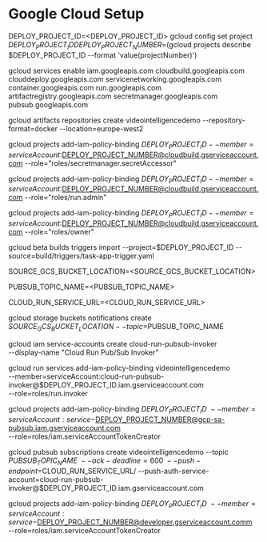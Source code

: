 # Google Cloud Setup

DEPLOY_PROJECT_ID=<DEPLOY_PROJECT_ID>
gcloud config set project $DEPLOY_PROJECT_ID
DEPLOY_PROJECT_NUMBER=$(gcloud projects describe $DEPLOY_PROJECT_ID --format 'value(projectNumber)')

gcloud services enable iam.googleapis.com cloudbuild.googleapis.com clouddeploy.googleapis.com servicenetworking.googleapis.com container.googleapis.com run.googleapis.com artifactregistry.googleapis.com secretmanager.googleapis.com pubsub.googleapis.com

gcloud artifacts repositories create videointelligencedemo --repository-format=docker --location=europe-west2

gcloud projects add-iam-policy-binding $DEPLOY_PROJECT_ID --member=serviceAccount:$DEPLOY_PROJECT_NUMBER@cloudbuild.gserviceaccount.com --role="roles/secretmanager.secretAccessor"

gcloud projects add-iam-policy-binding $DEPLOY_PROJECT_ID --member=serviceAccount:$DEPLOY_PROJECT_NUMBER@cloudbuild.gserviceaccount.com --role="roles/run.admin"

gcloud projects add-iam-policy-binding $DEPLOY_PROJECT_ID --member=serviceAccount:$DEPLOY_PROJECT_NUMBER@cloudbuild.gserviceaccount.com --role="roles/owner"

gcloud beta builds triggers import --project=$DEPLOY_PROJECT_ID --source=build/triggers/task-app-trigger.yaml



SOURCE_GCS_BUCKET_LOCATION=<SOURCE_GCS_BUCKET_LOCATION>

PUBSUB_TOPIC_NAME=<PUBSUB_TOPIC_NAME>

CLOUD_RUN_SERVICE_URL=<CLOUD_RUN_SERVICE_URL>


gcloud storage buckets notifications create $SOURCE_GCS_BUCKET_LOCATION --topic=$PUBSUB_TOPIC_NAME

gcloud iam service-accounts create cloud-run-pubsub-invoker \
    --display-name "Cloud Run Pub/Sub Invoker"

gcloud run services add-iam-policy-binding videointelligencedemo \
--member=serviceAccount:cloud-run-pubsub-invoker@$DEPLOY_PROJECT_ID.iam.gserviceaccount.com \
--role=roles/run.invoker

gcloud projects add-iam-policy-binding $DEPLOY_PROJECT_ID \
   --member=serviceAccount:service-$DEPLOY_PROJECT_NUMBER@gcp-sa-pubsub.iam.gserviceaccount.com \
   --role=roles/iam.serviceAccountTokenCreator

gcloud pubsub subscriptions create videointelligencedemo --topic $PUBSUB_TOPIC_NAME \
--ack-deadline=600 \
--push-endpoint=$CLOUD_RUN_SERVICE_URL/ --push-auth-service-account=cloud-run-pubsub-invoker@$DEPLOY_PROJECT_ID.iam.gserviceaccount.com

gcloud projects add-iam-policy-binding $DEPLOY_PROJECT_ID \
   --member=serviceAccount:service-$DEPLOY_PROJECT_NUMBER@developer.gserviceaccount.comm \
   --role=roles/iam.serviceAccountTokenCreator